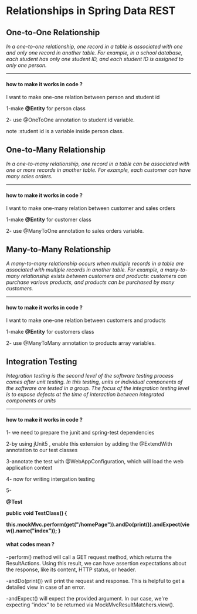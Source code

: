 # Relationships in Spring Data REST

## One-to-One Relationship
*In a one-to-one relationship, one record in a table is associated with one and only one record in another table. For example, in a school database,
each student has only one student ID, and each student ID is assigned to only one person.*

_____________________________________________________________________________________________________________________________________________________

#### how to make it works in code ?
I want to make one-one relation between person and student id

1-make **@Entity** for person class 

2- use @OneToOne annotation to student id variable.

note :student id is a variable inside person class.

## One-to-Many Relationship
*In a one-to-many relationship, one record in a table can be associated with one or more records in another table.
For example, each customer can have many sales orders.*

_____________________________________________________________________________________________________________________________________________________

#### how to make it works in code ?
I want to make one-many relation between customer and sales orders

1-make **@Entity** for customer class 

2- use  @ManyToOne annotation to sales orders variable.

##  Many-to-Many Relationship
*A many-to-many relationship occurs when multiple records in a table are associated with multiple records in another table. 
For example, a many-to-many relationship exists between customers and products:
customers can purchase various products, and products can be purchased by many customers.*

_____________________________________________________________________________________________________________________________________________________

#### how to make it works in code ?
I want to make one-one relation between customers and products

1-make **@Entity** for customers class 

2- use @ManyToMany annotation to products array variables.


## Integration Testing
*Integration testing is the second level of the software testing process comes after unit testing. In this testing, units or individual components of the software are
tested in a group. The focus of the integration testing level is to expose defects at the time of interaction between integrated components or units*

_____________________________________________________________________________________________________________________________________________________

#### how to make it works in code ?

1- we need to prepare the junit and spring-test dependencies  

2-by using jUnit5 , enable this extension by adding the @ExtendWith annotation to our test classes

3-annotate the test with @WebAppConfiguration, which will load the web application context

4- now for writing intergation testing

5-

**@Test**

**public void TestClass() {**

 **this.mockMvc.perform(get("/homePage")).andDo(print()).andExpect(view().name("index")); }**

#### what codes mean ?

-perform() method will call a GET request method, which returns the ResultActions.
Using this result, we can have assertion expectations about the response, like its content, HTTP status, or header.

-andDo(print()) will print the request and response. This is helpful to get a detailed view in case of an error.

-andExpect() will expect the provided argument. In our case, we're expecting “index” to be returned via MockMvcResultMatchers.view().






